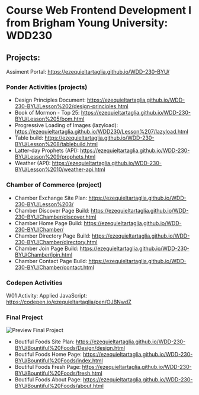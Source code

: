# Course Web Frontend Development I from Brigham Young University: WDD230

## Projects:

Assiment Portal: https://ezequieltartaglia.github.io/WDD-230-BYU/

### Ponder Activities (projects)

- Design Principles Document:  https://ezequieltartaglia.github.io/WDD-230-BYU/Lesson%202/design-principles.html
- Book of Mormon - Top 25: https://ezequieltartaglia.github.io/WDD-230-BYU/Lesson%205/bom.html
- Progressive Loading of Images (lazyload): https://ezequieltartaglia.github.io/WDD230/Lesson%207/lazyload.html
- Table build: https://ezequieltartaglia.github.io/WDD-230-BYU/Lesson%208/tablebuild.html
- Latter-day Prophets (API): https://ezequieltartaglia.github.io/WDD-230-BYU/Lesson%209/prophets.html
- Weather (API): https://ezequieltartaglia.github.io/WDD-230-BYU/Lesson%2010/weather-api.html

### Chamber of Commerce (project)

- Chamber Exchange Site Plan: https://ezequieltartaglia.github.io/WDD-230-BYU/Lesson%203/
- Chamber Discover Page Build: https://ezequieltartaglia.github.io/WDD-230-BYU/Chamber/discover.html
- Chamber Home Page Build: https://ezequieltartaglia.github.io/WDD-230-BYU/Chamber/
- Chamber Directory Page Build: https://ezequieltartaglia.github.io/WDD-230-BYU/Chamber/directory.html
- Chamber Join Page Build: https://ezequieltartaglia.github.io/WDD-230-BYU/Chamber/join.html
- Chamber Contact Page Build: https://ezequieltartaglia.github.io/WDD-230-BYU/Chamber/contact.html

### Codepen Activities

W01 Activity: Applied JavaScript: https://codepen.io/ezequieltartaglia/pen/OJBNwdZ

### Final Project

![Preview Final Project](https://github.com/EzequielTartaglia/WDD-230-BYU/assets/96756615/17eb4436-e11f-4973-8ecb-5f95c0583aa8)

- Boutiful Foods Site Plan: https://ezequieltartaglia.github.io/WDD-230-BYU/Bountiful%20Foods/Design/design.html
- Boutiful Foods Home Page: https://ezequieltartaglia.github.io/WDD-230-BYU/Bountiful%20Foods/index.html
- Boutiful Foods Fresh Page: https://ezequieltartaglia.github.io/WDD-230-BYU/Bountiful%20Foods/fresh.html
- Boutiful Foods About Page: https://ezequieltartaglia.github.io/WDD-230-BYU/Bountiful%20Foods/about.html

